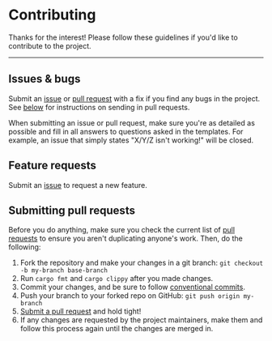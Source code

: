 # Contributing

Thanks for the interest! Please follow these guidelines if you'd like to contribute to the project.

---

## Issues & bugs

Submit an [issue][2] or [pull request][3] with a fix if you find any bugs in
the project. See [below](#submitting-pull-requests) for instructions on sending
in pull requests.

When submitting an issue or pull request, make sure you're as detailed as possible
and fill in all answers to questions asked in the templates. For example, an issue
that simply states "X/Y/Z isn't working!" will be closed.

## Feature requests

Submit an [issue][2] to request a new feature.

## Submitting pull requests

Before you do anything, make sure you check the current list of [pull requests][4]
to ensure you aren't duplicating anyone's work. Then, do the following:

1. Fork the repository and make your changes in a git branch: `git checkout -b my-branch base-branch`
2. Run `cargo fmt` and `cargo clippy` after you made changes.
3. Commit your changes, and be sure to follow [conventional commits](https://www.conventionalcommits.org/en/v1.0.0/).
4. Push your branch to your forked repo on GitHub: `git push origin my-branch`
5. [Submit a pull request][3] and hold tight!
6. If any changes are requested by the project maintainers, make them and follow
   this process again until the changes are merged in.


[2]: https://github.com/caycun/termongo/issues/new
[3]: https://github.com/caycun/termongo/compare
[4]: https://github.com/caycun/termongo/pulls
